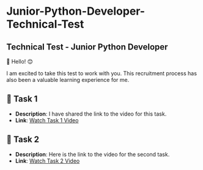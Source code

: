 # Junior-Python-Developer-Technical-Test

## Technical Test - Junior Python Developer
👋 Hello! 😊

I am excited to take this test to work with you. This recruitment process has also been a valuable learning experience for me.

## 📝 Task 1
- **Description**: I have shared the link to the video for this task.
- **Link**: [Watch Task 1 Video](https://drive.google.com/file/d/1Qh-6L5UpGvcVsfKkIm8eL6RZdpjtCm75/view)

## 📝 Task 2
- **Description**: Here is the link to the video for the second task.
- **Link**: [Watch Task 2 Video](https://drive.google.com/file/d/1Iz7TfTlH0iPyCJ7w-EdPC1lKfEWb_R2I/view?usp=sharing)
